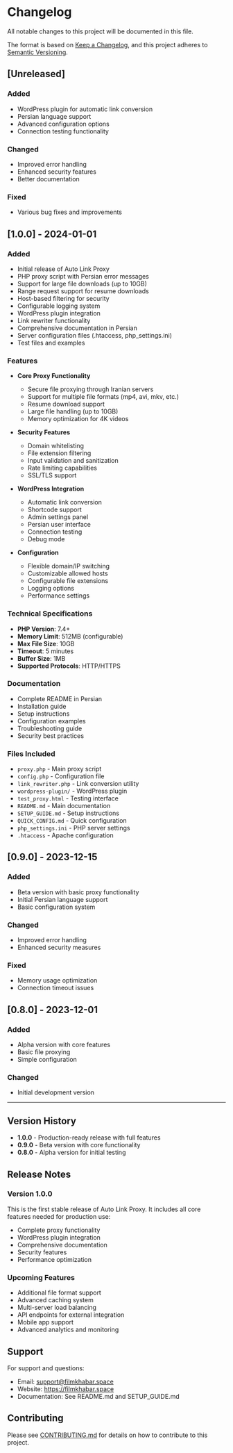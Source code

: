 # Changelog

All notable changes to this project will be documented in this file.

The format is based on [Keep a Changelog](https://keepachangelog.com/en/1.0.0/),
and this project adheres to [Semantic Versioning](https://semver.org/spec/v2.0.0.html).

## [Unreleased]

### Added
- WordPress plugin for automatic link conversion
- Persian language support
- Advanced configuration options
- Connection testing functionality

### Changed
- Improved error handling
- Enhanced security features
- Better documentation

### Fixed
- Various bug fixes and improvements

## [1.0.0] - 2024-01-01

### Added
- Initial release of Auto Link Proxy
- PHP proxy script with Persian error messages
- Support for large file downloads (up to 10GB)
- Range request support for resume downloads
- Host-based filtering for security
- Configurable logging system
- WordPress plugin integration
- Link rewriter functionality
- Comprehensive documentation in Persian
- Server configuration files (.htaccess, php_settings.ini)
- Test files and examples

### Features
- **Core Proxy Functionality**
  - Secure file proxying through Iranian servers
  - Support for multiple file formats (mp4, avi, mkv, etc.)
  - Resume download support
  - Large file handling (up to 10GB)
  - Memory optimization for 4K videos

- **Security Features**
  - Domain whitelisting
  - File extension filtering
  - Input validation and sanitization
  - Rate limiting capabilities
  - SSL/TLS support

- **WordPress Integration**
  - Automatic link conversion
  - Shortcode support
  - Admin settings panel
  - Persian user interface
  - Connection testing
  - Debug mode

- **Configuration**
  - Flexible domain/IP switching
  - Customizable allowed hosts
  - Configurable file extensions
  - Logging options
  - Performance settings

### Technical Specifications
- **PHP Version**: 7.4+
- **Memory Limit**: 512MB (configurable)
- **Max File Size**: 10GB
- **Timeout**: 5 minutes
- **Buffer Size**: 1MB
- **Supported Protocols**: HTTP/HTTPS

### Documentation
- Complete README in Persian
- Installation guide
- Setup instructions
- Configuration examples
- Troubleshooting guide
- Security best practices

### Files Included
- `proxy.php` - Main proxy script
- `config.php` - Configuration file
- `link_rewriter.php` - Link conversion utility
- `wordpress-plugin/` - WordPress plugin
- `test_proxy.html` - Testing interface
- `README.md` - Main documentation
- `SETUP_GUIDE.md` - Setup instructions
- `QUICK_CONFIG.md` - Quick configuration
- `php_settings.ini` - PHP server settings
- `.htaccess` - Apache configuration

## [0.9.0] - 2023-12-15

### Added
- Beta version with basic proxy functionality
- Initial Persian language support
- Basic configuration system

### Changed
- Improved error handling
- Enhanced security measures

### Fixed
- Memory usage optimization
- Connection timeout issues

## [0.8.0] - 2023-12-01

### Added
- Alpha version with core features
- Basic file proxying
- Simple configuration

### Changed
- Initial development version

---

## Version History

- **1.0.0** - Production-ready release with full features
- **0.9.0** - Beta version with core functionality
- **0.8.0** - Alpha version for initial testing

## Release Notes

### Version 1.0.0
This is the first stable release of Auto Link Proxy. It includes all core features needed for production use:

- Complete proxy functionality
- WordPress plugin integration
- Comprehensive documentation
- Security features
- Performance optimization

### Upcoming Features
- Additional file format support
- Advanced caching system
- Multi-server load balancing
- API endpoints for external integration
- Mobile app support
- Advanced analytics and monitoring

## Support

For support and questions:
- Email: support@filmkhabar.space
- Website: https://filmkhabar.space
- Documentation: See README.md and SETUP_GUIDE.md

## Contributing

Please see [CONTRIBUTING.md](CONTRIBUTING.md) for details on how to contribute to this project. 